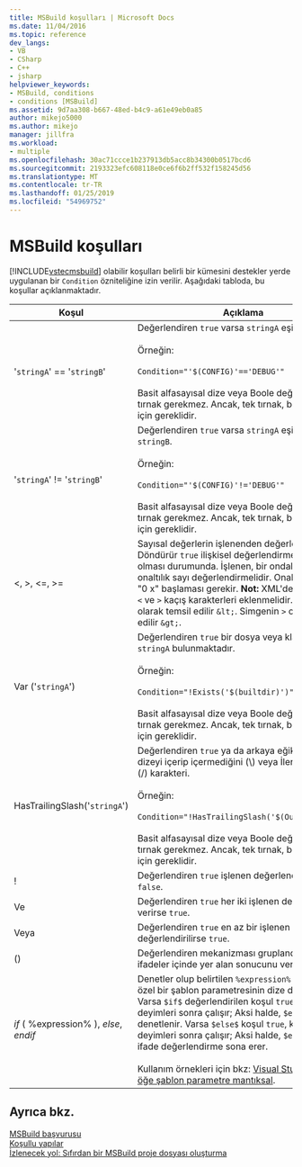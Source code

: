 ```yaml
---
title: MSBuild koşulları | Microsoft Docs
ms.date: 11/04/2016
ms.topic: reference
dev_langs:
- VB
- CSharp
- C++
- jsharp
helpviewer_keywords:
- MSBuild, conditions
- conditions [MSBuild]
ms.assetid: 9d7aa308-b667-48ed-b4c9-a61e49eb0a85
author: mikejo5000
ms.author: mikejo
manager: jillfra
ms.workload:
- multiple
ms.openlocfilehash: 30ac71ccce1b237913db5acc8b34300b0517bcd6
ms.sourcegitcommit: 2193323efc608118e0ce6f6b2ff532f158245d56
ms.translationtype: MT
ms.contentlocale: tr-TR
ms.lasthandoff: 01/25/2019
ms.locfileid: "54969752"
---
```

# <a name="msbuild-conditions"></a>MSBuild koşulları
[!INCLUDE[vstecmsbuild](../extensibility/internals/includes/vstecmsbuild_md.md)] olabilir koşulları belirli bir kümesini destekler yerde uygulanan bir `Condition` özniteliğine izin verilir. Aşağıdaki tabloda, bu koşullar açıklanmaktadır.  
  
|Koşul|Açıklama|  
|---------------|-----------------|  
|'`stringA`' == '`stringB`'|Değerlendiren `true` varsa `stringA` eşittir `stringB`.<br /><br /> Örneğin:<br /><br /> `Condition="'$(CONFIG)'=='DEBUG'"`<br /><br /> Basit alfasayısal dize veya Boole değerleri için tırnak gerekmez. Ancak, tek tırnak, boş değerler için gereklidir.|  
|'`stringA`' != '`stringB`'|Değerlendiren `true` varsa `stringA` eşit değildir `stringB`.<br /><br /> Örneğin:<br /><br /> `Condition="'$(CONFIG)'!='DEBUG'"`<br /><br /> Basit alfasayısal dize veya Boole değerleri için tırnak gerekmez. Ancak, tek tırnak, boş değerler için gereklidir.|  
|\<, >, \<=, >=|Sayısal değerlerin işlenenden değerlendirir. Döndürür `true` ilişkisel değerlendirme doğru olması durumunda. İşlenen, bir ondalık ya da onaltılık sayı değerlendirmelidir. Onaltılık sayılar "0 x" başlaması gerekir. **Not:**  XML'de karakterleri `<` ve `>` kaçış karakterleri eklenmelidir. Simgenin `<` olarak temsil edilir `&lt;`. Simgenin `>` olarak temsil edilir `&gt;`.|  
|Var ('`stringA`')|Değerlendiren `true` bir dosya veya klasör adıyla `stringA` bulunmaktadır.<br /><br /> Örneğin:<br /><br /> `Condition="!Exists('$(builtdir)')"`<br /><br /> Basit alfasayısal dize veya Boole değerleri için tırnak gerekmez. Ancak, tek tırnak, boş değerler için gereklidir.|  
|HasTrailingSlash('`stringA`')|Değerlendiren `true` ya da arkaya eğik belirtilen dizeyi içerip içermediğini (\\) veya İleri eğik çizgi (/) karakteri.<br /><br /> Örneğin:<br /><br /> `Condition="!HasTrailingSlash('$(OutputPath)')"`<br /><br /> Basit alfasayısal dize veya Boole değerleri için tırnak gerekmez. Ancak, tek tırnak, boş değerler için gereklidir.|  
|!|Değerlendiren `true` işlenen değerlendirilirse `false`.|  
|Ve|Değerlendiren `true` her iki işlenen de sonucunu verirse `true`.|  
|Veya|Değerlendiren `true` en az bir işlenen değerlendirilirse `true`.|  
|()|Değerlendiren mekanizması gruplandırma `true` ifadeler içinde yer alan sonucunu verirse `true`.|  
|$if$ ( %expression% ), $else$, $endif$|Denetler olup belirtilen `%expression%` geçirilen özel bir şablon parametresinin dize değeri eşler. Varsa `$if$` değerlendirilen koşul `true`, kendi deyimleri sonra çalışır; Aksi halde, `$else$` koşul denetlenir. Varsa `$else$` koşul `true`, kendi deyimleri sonra çalışır; Aksi halde, `$endif$` koşul ifade değerlendirme sona erer.<br /><br /> Kullanım örnekleri için bkz: [Visual Studio Proje/öğe şablon parametre mantıksal](http://stackoverflow.com/questions/6709057/visual-studio-project-item-template-parameter-logic).|  
  
## <a name="see-also"></a>Ayrıca bkz.  
 [MSBuild başvurusu](../msbuild/msbuild-reference.md)   
 [Koşullu yapılar](../msbuild/msbuild-conditional-constructs.md)   
 [İzlenecek yol: Sıfırdan bir MSBuild proje dosyası oluşturma](../msbuild/walkthrough-creating-an-msbuild-project-file-from-scratch.md)
